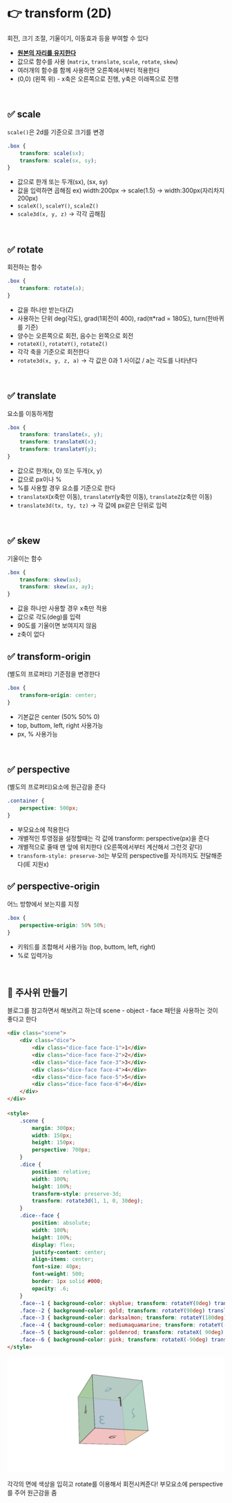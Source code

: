# 👉  transform (2D)
회전, 크기 조절, 기울이기, 이동효과 등을 부여할 수 있다

- **<u>원본의 자리를 유지한다</u>**
- 값으로 함수를 사용 (`matrix`, `translate`, `scale`, `rotate`, `skew`)
- 여러개의 함수를 함께 사용하면 오른쪽에서부터 적용한다
- (0,0) (왼쪽 위) - x축은 오른쪽으로 진행, y축은 이래쪽으로 진행 

<br>

## ✅ scale
`scale()`은 2d를 기준으로 크기를 변경
```css
.box {
    transform: scale(sx);
    transform: scale(sx, sy);
}
```
- 값으로 한개 또는 두개(sx), (sx, sy)
- 값을 입력하면 곱해짐 ex) width:200px -> scale(1.5) -> width:300px(자리차지 200px) 
- `scaleX()`, `scaleY()`, `scaleZ()`
- `scale3d(x, y, z)` -> 각각 곱해짐

<br>

## ✅ rotate
회전하는 함수
```css
.box {
    transform: rotate(a);
}
```

- 값을 하나만 받는다(Z)
- 사용하는 단위 deg(각도), grad(1회전이 400), rad(π*rad = 180도), turn(한바퀴를 기준)
- 양수는 오른쪽으로 회전, 음수는 왼쪽으로 회전
- `rotateX()`, `rotateY()`, `rotateZ()`
- 각각 축을 기준으로 회전한다
- `rotate3d(x, y, z, a)` -> 각 값은 0과 1 사이값 / a는 각도를 나타낸다



<br>

## ✅ translate
요소를 이동하게함
```css
.box {
    transform: translate(x, y);
    transform: translateX(x);
    transform: translateY(y);
}
```
- 값으로 한개(x, 0) 또는 두개(x, y)
- 값으로 px이나 %
- %를 사용할 경우 요소를 기준으로 한다
- `translateX`(x축만 이동), `translateY`(y축만 이동), `translateZ`(z축만 이동)
- `translate3d(tx, ty, tz)` -> 각 값에 px같은 단위로 입력

<br>

## ✅ skew
기울이는 함수
```css
.box {
    transform: skew(ax);
    transform: skew(ax, ay);
}
```
- 값을 하나만 사용할 경우 x축만 적용
- 값으로 각도(deg)를 입력
- 90도를 기울이면 보여지지 않음
- z축이 없다



## ✅ transform-origin
(별도의 프로퍼티) 기준점을 변경한다
```css
.box {
    transform-origin: center;
}
```

- 기본값은 center (50% 50% 0)
- top, buttom, left, right 사용가능
- px, % 사용가능

<br>

## ✅ perspective
(별도의 프로퍼티)요소에 원근감을 준다
```css
.container {
    perspective: 500px;
}
```

- 부모요소에 적용한다
- 개별적인 투영점을 설정할때는 각 값에 transform: perspective(px)을 준다
- 개별적으로 줄때 맨 앞에 위치한다 (오른쪽에서부터 계산해서 그런것 같다)
- `transform-style: preserve-3d`는 부모의 perspective를 자식까지도 전달해준다(IE 지원x)

## ✅ perspective-origin
어느 방향에서 보는지를 지정
```css
.box {
    perspective-origin: 50% 50%;
}
```

- 키워드를 조합해서 사용가능 (top, buttom, left, right)
- %로 입력가능

<br>

## 🎲 주사위 만들기

블로그를 참고하면서 해보려고 하는데 scene - object - face 패턴을 사용하는 것이 좋다고 한다

```html
<div class="scene">
    <div class="dice">
        <div class="dice-face face-1">1</div>
        <div class="dice-face face-2">2</div>
        <div class="dice-face face-3">3</div>
        <div class="dice-face face-4">4</div>
        <div class="dice-face face-5">5</div>
        <div class="dice-face face-6">6</div>
    </div>
</div>

<style>
    .scene { 
        margin: 300px;
        width: 150px;
        height: 150px;
        perspective: 700px;
    }
    .dice { 
        position: relative;
        width: 100%;
        height: 100%;
        transform-style: preserve-3d;
        transform: rotate3d(1, 1, 0, 30deg);
    }
    .dice--face {
        position: absolute;
        width: 100%;
        height: 100%;
        display: flex;
        justify-content: center;
        align-items: center;
        font-size: 40px;
        font-weight: 500;
        border: 1px solid #000;
        opacity: .6;
    }
    .face--1 { background-color: skyblue; transform: rotateY(0deg) translateZ(75px); }
    .face--2 { background-color: gold; transform: rotateY(90deg) translateZ(75px); }
    .face--3 { background-color: darksalmon; transform: rotateY(180deg) translateZ(75px); }
    .face--4 { background-color: mediumaquamarine; transform: rotateY(-90deg) translateZ(75px); }
    .face--5 { background-color: goldenrod; transform: rotateX( 90deg) translateZ(75px); }
    .face--6 { background-color: pink; transform: rotateX(-90deg) translateZ(75px); }
</style>
```
![dice](./img/dice.png)

각각의 면에 색상을 입히고 rotate를 이용해서 회전시켜준다!
부모요소에 perspective를 주어 원근감을 줌 
